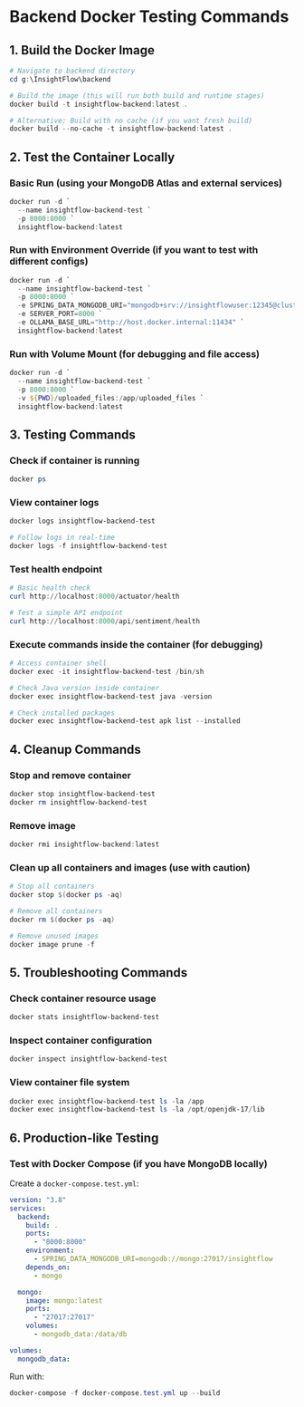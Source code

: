 # Backend Docker Testing Commands

## 1. Build the Docker Image

```powershell
# Navigate to backend directory
cd g:\InsightFlow\backend

# Build the image (this will run both build and runtime stages)
docker build -t insightflow-backend:latest .

# Alternative: Build with no cache (if you want fresh build)
docker build --no-cache -t insightflow-backend:latest .
```

## 2. Test the Container Locally

### Basic Run (using your MongoDB Atlas and external services)

```powershell
docker run -d `
  --name insightflow-backend-test `
  -p 8000:8000 `
  insightflow-backend:latest
```

### Run with Environment Override (if you want to test with different configs)

```powershell
docker run -d `
  --name insightflow-backend-test `
  -p 8000:8000 `
  -e SPRING_DATA_MONGODB_URI="mongodb+srv://insightflowuser:12345@cluster0.nxdt2fz.mongodb.net/insightflow?retryWrites=true&w=majority&appName=Cluster0" `
  -e SERVER_PORT=8000 `
  -e OLLAMA_BASE_URL="http://host.docker.internal:11434" `
  insightflow-backend:latest
```

### Run with Volume Mount (for debugging and file access)

```powershell
docker run -d `
  --name insightflow-backend-test `
  -p 8000:8000 `
  -v ${PWD}/uploaded_files:/app/uploaded_files `
  insightflow-backend:latest
```

## 3. Testing Commands

### Check if container is running

```powershell
docker ps
```

### View container logs

```powershell
docker logs insightflow-backend-test

# Follow logs in real-time
docker logs -f insightflow-backend-test
```

### Test health endpoint

```powershell
# Basic health check
curl http://localhost:8000/actuator/health

# Test a simple API endpoint
curl http://localhost:8000/api/sentiment/health
```

### Execute commands inside the container (for debugging)

```powershell
# Access container shell
docker exec -it insightflow-backend-test /bin/sh

# Check Java version inside container
docker exec insightflow-backend-test java -version

# Check installed packages
docker exec insightflow-backend-test apk list --installed
```

## 4. Cleanup Commands

### Stop and remove container

```powershell
docker stop insightflow-backend-test
docker rm insightflow-backend-test
```

### Remove image

```powershell
docker rmi insightflow-backend:latest
```

### Clean up all containers and images (use with caution)

```powershell
# Stop all containers
docker stop $(docker ps -aq)

# Remove all containers
docker rm $(docker ps -aq)

# Remove unused images
docker image prune -f
```

## 5. Troubleshooting Commands

### Check container resource usage

```powershell
docker stats insightflow-backend-test
```

### Inspect container configuration

```powershell
docker inspect insightflow-backend-test
```

### View container file system

```powershell
docker exec insightflow-backend-test ls -la /app
docker exec insightflow-backend-test ls -la /opt/openjdk-17/lib
```

## 6. Production-like Testing

### Test with Docker Compose (if you have MongoDB locally)

Create a `docker-compose.test.yml`:

```yaml
version: "3.8"
services:
  backend:
    build: .
    ports:
      - "8000:8000"
    environment:
      - SPRING_DATA_MONGODB_URI=mongodb://mongo:27017/insightflow
    depends_on:
      - mongo

  mongo:
    image: mongo:latest
    ports:
      - "27017:27017"
    volumes:
      - mongodb_data:/data/db

volumes:
  mongodb_data:
```

Run with:

```powershell
docker-compose -f docker-compose.test.yml up --build
```

